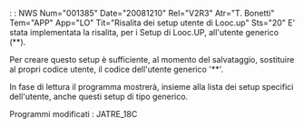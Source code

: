  :  : NWS Num="001385" Date="20081210" Rel="V2R3" Atr="T. Bonetti" Tem="APP" App="LO" Tit="Risalita dei setup utente di Looc.up" Sts="20"
E' stata implementata la risalita, per i Setup di Looc.UP, all'utente generico (**).

Per creare questo setup è sufficiente, al momento del salvataggio, sostituire al propri codice utente, il codice dell'utente generico '**'.

In fase di lettura il programma mostrerà, insieme alla  lista dei setup specifici dell'utente, anche questi setup di tipo generico.

Programmi modificati : 
JATRE_18C
